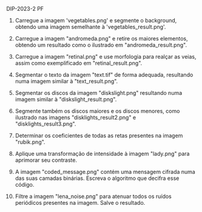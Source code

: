 DIP-2023-2 PF

1. Carregue a imagem 'vegetables.png' e segmente o background, obtendo uma imagem semelhante à 'vegetables_result.png'.

1. Carregue a imagem "andromeda.png" e retire os maiores elementos, obtendo um resultado como o ilustrado em "andromeda_result.png".

1. Carregue a imagem "retinal.png" e use morfologia para realçar as veias, assim como exemplificado em "retinal_result.png".

1. Segmentar o texto da imagem "text.tif" de forma adequada, resultando numa imagem similar à "text_result.png".

1. Segmentar os discos da imagem "diskslight.png" resultando numa imagem similar à "diskslight_result.png".

1. Segmente também os discos maiores e os discos menores, como ilustrado nas imagens "disklights_result2.png" e "disklights_result3.png".

1. Determinar os coeficientes de todas as retas presentes na imagem "rubik.png".

1. Aplique uma transformação de intensidade à imagem "lady.png" para aprimorar seu contraste.
1. A imagem "coded_message.png" contém uma mensagem cifrada numa das suas camadas binárias. Escreva o algoritmo que decifra esse código.
1. Filtre a imagem "lena_noise.png" para atenuar todos os ruídos periódicos presentes na imagem. Salve o resultado.
